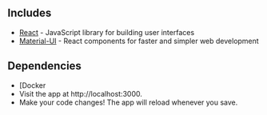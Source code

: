 
## Includes

- [React](https://github.com/facebook/react/) - JavaScript library for building user interfaces
- [Material-UI](https://github.com/mui-org/material-ui) - React components for faster and simpler web development

## Dependencies

- [Docker
- Visit the app at http://localhost:3000.
- Make your code changes! The app will reload whenever you save.
